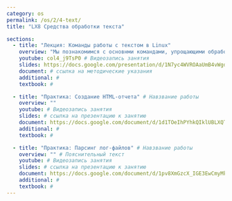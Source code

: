 ```yaml
---
category: os
permalink: /os/2/4-text/
title: "LX8 Средства обработки текста"

sections:
  - title: "Лекция: Команды работы с текстом в Linux"
    overview: "Мы познакомимся с основнми командами, упрощающими обработку текстовой информации - grep, sort, uniq, head, tail, cut,  wc. Такж екратко рассмотрим два довольно мощных инструмента - текстовые процессоры sed и awk."
    youtube: col4_j9TsP0 # Видеозапись занятия
    slides: https://docs.google.com/presentation/d/1N7yc4WVROAaUmB4vWgd21KIi9WRu7MIkn-zkvRTNbYI/edit?usp=sharing # ссылка на презентацию к занятию
    document: # ссылка на методические указания
    additional: # 
    textbook: # 

  - title: "Практика: Создание HTML-отчета" # Навзвание работы
    overview: ""
    youtube: # Видеозапись занятия
    slides: # ссылка на презентацию к занятию
    document: https://docs.google.com/document/d/1d1TOeIhPYhkQIklUBLXQToLK4ckctkPmgrNGMQa1paE/edit?usp=sharing # ссылка на методические указания
    additional: # 
    textbook: # 

  - title: "Практика: Парсинг лог-файлов" # Навзвание работы
    overview: "" # Пояснительный текст
    youtube: # Видеозапись занятия
    slides: # ссылка на презентацию к занятию
    document: https://docs.google.com/document/d/1pv8XmGzcX_IGE3EwCmyMkMFsax7cpjbxv-NX6M1Wy6E/edit?usp=sharing # ссылка на методические указания
    additional: # 
    textbook: # 
---
```


